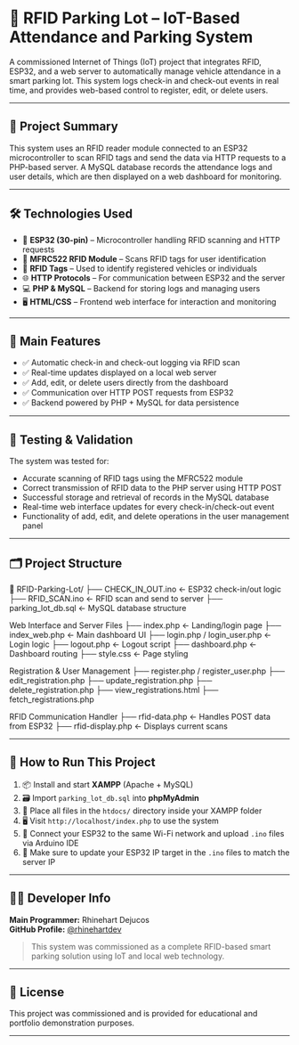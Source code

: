 # 🚗 RFID Parking Lot – IoT-Based Attendance and Parking System

A commissioned Internet of Things (IoT) project that integrates RFID, ESP32, and a web server to automatically manage vehicle attendance in a smart parking lot. This system logs check-in and check-out events in real time, and provides web-based control to register, edit, or delete users.

---

## 🧠 Project Summary

This system uses an RFID reader module connected to an ESP32 microcontroller to scan RFID tags and send the data via HTTP requests to a PHP-based server. A MySQL database records the attendance logs and user details, which are then displayed on a web dashboard for monitoring.

---

## 🛠️ Technologies Used

- 🧩 **ESP32 (30-pin)** – Microcontroller handling RFID scanning and HTTP requests  
- 🧲 **MFRC522 RFID Module** – Scans RFID tags for user identification  
- 🪪 **RFID Tags** – Used to identify registered vehicles or individuals  
- 🌐 **HTTP Protocols** – For communication between ESP32 and the server  
- 💻 **PHP & MySQL** – Backend for storing logs and managing users  
- 🖥️ **HTML/CSS** – Frontend web interface for interaction and monitoring

---

## 🔧 Main Features

- ✅ Automatic check-in and check-out logging via RFID scan  
- ✅ Real-time updates displayed on a local web server  
- ✅ Add, edit, or delete users directly from the dashboard  
- ✅ Communication over HTTP POST requests from ESP32  
- ✅ Backend powered by PHP + MySQL for data persistence

---

## 🧪 Testing & Validation

The system was tested for:
- Accurate scanning of RFID tags using the MFRC522 module  
- Correct transmission of RFID data to the PHP server using HTTP POST  
- Successful storage and retrieval of records in the MySQL database  
- Real-time web interface updates for every check-in/check-out event  
- Functionality of add, edit, and delete operations in the user management panel

---

## 🗂️ Project Structure

📁 RFID-Parking-Lot/
├── CHECK_IN_OUT.ino ← ESP32 check-in/out logic
├── RFID_SCAN.ino ← RFID scan and send to server
├── parking_lot_db.sql ← MySQL database structure

Web Interface and Server Files
├── index.php ← Landing/login page
├── index_web.php ← Main dashboard UI
├── login.php / login_user.php ← Login logic
├── logout.php ← Logout script
├── dashboard.php ← Dashboard routing
├── style.css ← Page styling

Registration & User Management
├── register.php / register_user.php
├── edit_registration.php
├── update_registration.php
├── delete_registration.php
├── view_registrations.html
├── fetch_registrations.php

RFID Communication Handler
├── rfid-data.php ← Handles POST data from ESP32
├── rfid-display.php ← Displays current scans

---

## 🚀 How to Run This Project

1. 📦 Install and start **XAMPP** (Apache + MySQL)
2. 🗃️ Import `parking_lot_db.sql` into **phpMyAdmin**
3. 📁 Place all files in the `htdocs/` directory inside your XAMPP folder
4. 🖥️ Visit `http://localhost/index.php` to use the system
5. 📡 Connect your ESP32 to the same Wi-Fi network and upload `.ino` files via Arduino IDE
6. 🔗 Make sure to update your ESP32 IP target in the `.ino` files to match the server IP

---

## 👨‍💻 Developer Info

**Main Programmer:** Rhinehart Dejucos  
**GitHub Profile:** [@rhinehartdev](https://github.com/rhinehartdev)

> This system was commissioned as a complete RFID-based smart parking solution using IoT and local web technology.
---

## 📝 License

This project was commissioned and is provided for educational and portfolio demonstration purposes.

---


